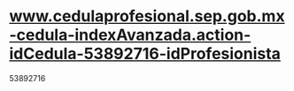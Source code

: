 # www.cedulaprofesional.sep.gob.mx-cedula-indexAvanzada.action-idCedula-53892716-idProfesionista
53892716
